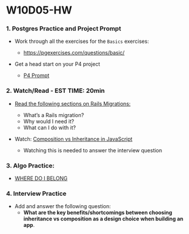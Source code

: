 # W10D05-HW

### 1. Postgres Practice and Project Prompt

- Work through all the exercises for the `Basics` exercises:
   - https://pgexercises.com/questions/basic/ 

- Get a head start on your P4 project
   - [P4 Prompt](https://git.generalassemb.ly/SEIR-526/project-4)

### 2. Watch/Read - EST TIME: 20min

- [Read the following sections on Rails Migrations:](https://stackify.com/rails-migration-a-complete-guide/)
    - What’s a Rails migration?
    - Why would I need it?
    - What can I do with it?

- Watch: [Composition vs Inheritance in JavaScript](https://www.youtube.com/watch?v=fbpXQ0e8Mp8&t=4s)
   - Watching this is needed to answer the interview question

### 3. Algo Practice:

- [WHERE DO I BELONG](./wheredoibelong.md)

### 4.  Interview Practice

- Add and answer the following question: 
   - **What are the key benefits/shortcomings between choosing inheritance vs composition as a design choice when building an app**.


